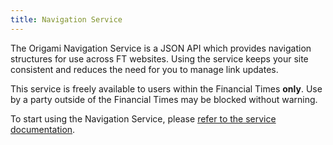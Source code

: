```yaml
---
title: Navigation Service
---
```



The Origami Navigation Service is a JSON API which provides navigation structures for use across FT websites. Using the service keeps your site consistent and reduces the need for you to manage link updates.

This service is freely available to users within the Financial Times **only**. Use by a party outside of the Financial Times may be blocked without warning.

To start using the Navigation Service, please <a href="https://www.ft.com/__origami/service/navigation">refer to the service documentation</a>.
